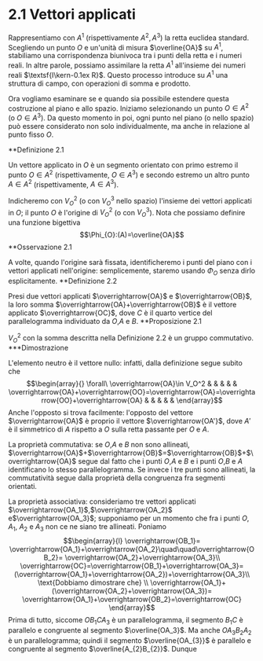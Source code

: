 # 2.1 Vettori applicati

Rappresentiamo con $A^1$ (rispettivamente $A^2,A^3$) la retta euclidea standard. Scegliendo un punto $O$ e un'unità di misura $\overline{OA}$ su $A^1$, stabiliamo una corrispondenza biunivoca tra i punti della retta e i numeri reali. In altre parole, possiamo assimilare la retta $A^1$ all'insieme dei numeri reali $\textsf{I\kern-0.1ex R}$. Questo processo introduce su $A^1$ una struttura di campo, con operazioni di somma e prodotto.

Ora vogliamo esaminare se e quando sia possibile estendere questa costruzione al piano e allo spazio. Iniziamo selezionando un punto $O \in A^2$ (o $O \in A^3$). Da questo momento in poi, ogni punto nel piano (o nello spazio) può essere considerato non solo individualmente, ma anche in relazione al punto fisso $O$.

**Definizione 2.1

Un vettore applicato in $O$ è un segmento orientato con primo estremo il punto $O \in A^2$ (rispettivamente, $O \in A^3$) e secondo estremo un altro punto $A \in A^2$ (rispettivamente, $A \in A^3$). 


Indicheremo con $V^2_O$ (o con $V_O^3$ nello spazio) l'insieme dei vettori applicati in $O$; il punto $O$ è l'origine di $V^2_O$ (o con $V_O^3$). Nota che possiamo definire una funzione bigettiva $$\Phi_{O}:(A)=\overline{OA}$$**Osservazione 2.1

A volte, quando l'origine sarà fissata, identificheremo i punti del piano con i vettori applicati nell'origine: semplicemente, staremo usando $\Phi_{O}$ senza dirlo esplicitamente.
**Definizione 2.2

Presi due vettori applicati $\overrightarrow{OA}$ e $\overrightarrow{OB}$, la loro somma $\overrightarrow{OA}+\overrightarrow{OB}$ è il vettore applicato $\overrightarrow{OC}$, dove $C$ è il quarto vertice del parallelogramma individuato da $O$,$A$ e $B$.
**Proposizione 2.1

$V_O^2$ con la somma descritta nella Definizione 2.2 è un gruppo commutativo.
***Dimostrazione

L'elemento neutro è il vettore nullo: infatti, dalla definizione segue subito che $$\begin{array}{}
\forall\ \overrightarrow{OA}\in V_O^2 & &  &  &  &  \overrightarrow{OA}+\overrightarrow{OO}=\overrightarrow{OA}=\overrightarrow{OO}+\overrightarrow{OA} &  &  &  &  &
\end{array}$$
Anche l'opposto si trova facilmente: l'opposto del vettore $\overrightarrow{OA}$ è proprio il vettore $\overrightarrow{OA'}$, dove $A'$ è il simmetrico di $A$ rispetto a $O$ sulla retta passante per $O$ e $A$.

La proprietà commutativa: se $O$,$A$ e $B$ non sono allineati, $\overrightarrow{OA}$+$\overrightarrow{OB}$=$\overrightarrow{OB}$+$\overrightarrow{OA}$ segue dal fatto che i punti $O$,$A$ e $B$ e i punti $O$,$B$ e $A$ identificano lo stesso parallelogramma. Se invece i tre punti sono allineati, la commutatività segue dalla proprietà della congruenza fra segmenti orientati.

La proprietà associativa: consideriamo tre vettori applicati $\overrightarrow{OA_1}$,$\overrightarrow{OA_2}$ e$\overrightarrow{OA_3}$; supponiamo per un momento che fra i punti $O$, $A_1$, $A_2$ e $A_3$ non ce ne siano tre allineati. Poniamo $$\begin{array}{l}
\overrightarrow{OB_1}= \overrightarrow{OA_1}+\overrightarrow{OA_2}\quad\quad\overrightarrow{OB_2}= \overrightarrow{OA_2}+\overrightarrow{OA_3}\\
\overrightarrow{OC}=\overrightarrow{OB_1}+\overrightarrow{OA_3}=(\overrightarrow{OA_1}+\overrightarrow{OA_2})+\overrightarrow{OA_3}\\
\text{Dobbiamo dimostrare che} \\
\overrightarrow{OA_1}+(\overrightarrow{OA_2}+\overrightarrow{OA_3})= \overrightarrow{OA_1}+\overrightarrow{OB_2}=\overrightarrow{OC}
\end{array}$$
Prima di tutto, siccome $OB_1CA_3$ è un parallelogramma, il segmento $B_1C$ è parallelo e congruente al segmento $\overline{OA_3}$. Ma anche $OA_3B_{2}A_{2}$ è un parallelogramma; quindi il segmento $\overline{OA_{3}}$ è parallelo e congruente al segmento $\overline{A_{2}B_{2}}$. Dunque 